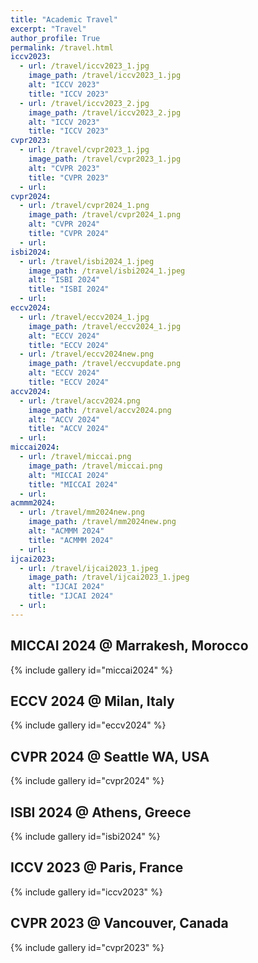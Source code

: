 ```yaml
---
title: "Academic Travel"
excerpt: "Travel"
author_profile: True
permalink: /travel.html
iccv2023:
  - url: /travel/iccv2023_1.jpg
    image_path: /travel/iccv2023_1.jpg
    alt: "ICCV 2023"
    title: "ICCV 2023"
  - url: /travel/iccv2023_2.jpg
    image_path: /travel/iccv2023_2.jpg
    alt: "ICCV 2023"
    title: "ICCV 2023"
cvpr2023:
  - url: /travel/cvpr2023_1.jpg
    image_path: /travel/cvpr2023_1.jpg
    alt: "CVPR 2023"
    title: "CVPR 2023"
  - url:
cvpr2024:
  - url: /travel/cvpr2024_1.png
    image_path: /travel/cvpr2024_1.png
    alt: "CVPR 2024"
    title: "CVPR 2024"
  - url:
isbi2024:
  - url: /travel/isbi2024_1.jpeg
    image_path: /travel/isbi2024_1.jpeg
    alt: "ISBI 2024"
    title: "ISBI 2024"
  - url:
eccv2024:
  - url: /travel/eccv2024_1.jpg
    image_path: /travel/eccv2024_1.jpg
    alt: "ECCV 2024"
    title: "ECCV 2024"
  - url: /travel/eccv2024new.png
    image_path: /travel/eccvupdate.png
    alt: "ECCV 2024"
    title: "ECCV 2024"
accv2024:
  - url: /travel/accv2024.png
    image_path: /travel/accv2024.png
    alt: "ACCV 2024"
    title: "ACCV 2024"
  - url:
miccai2024:
  - url: /travel/miccai.png
    image_path: /travel/miccai.png
    alt: "MICCAI 2024"
    title: "MICCAI 2024"
  - url:
acmmm2024:
  - url: /travel/mm2024new.png
    image_path: /travel/mm2024new.png
    alt: "ACMMM 2024"
    title: "ACMMM 2024"
  - url:
ijcai2023:
  - url: /travel/ijcai2023_1.jpeg
    image_path: /travel/ijcai2023_1.jpeg
    alt: "IJCAI 2024"
    title: "IJCAI 2024"
  - url:
---
```

<!-- ## ACCV 2024 @ Hanoi, Vietnam

{% include gallery id="accv2024" %}

## ACMMM 2024 @ Melbourne, Australia

{% include gallery id="acmmm2024" %} -->

## MICCAI 2024 @ Marrakesh, Morocco

{% include gallery id="miccai2024" %}

## ECCV 2024 @ Milan, Italy

{% include gallery id="eccv2024" %}

## CVPR 2024 @ Seattle WA, USA

{% include gallery id="cvpr2024" %}

## ISBI 2024 @ Athens, Greece

{% include gallery id="isbi2024" %}

<!-- ## IJCAI 2023 @ Macau, China

{% include gallery id="ijcai2023" %} -->

## ICCV 2023 @ Paris, France

{% include gallery id="iccv2023" %}

## CVPR 2023 @ Vancouver, Canada

{% include gallery id="cvpr2023" %}
